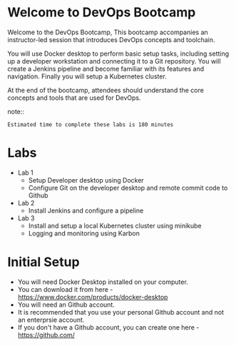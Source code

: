 # Welcome to DevOps Bootcamp 

Welcome to the DevOps Bootcamp,  This bootcamp accompanies an instructor-led session that introduces DevOps concepts and toolchain.


You will use Docker desktop to perform basic setup tasks, including setting up a developer workstation and connecting it to a Git repository. You will create a Jenkins pipeline and become familiar with its features and navigation.  Finally you will setup a Kubernetes cluster.

At the end of the bootcamp, attendees should understand the core concepts and tools that are used for DevOps.

note::

	Estimated time to complete these labs is 180 minutes


Labs
=====

- Lab 1
    - Setup Developer desktop using Docker
    - Configure Git on the developer desktop and remote commit code to Github
- Lab 2
    - Install Jenkins and configure a pipeline
- Lab 3
    - Install and setup a local Kubernetes cluster using minikube
    - Logging and monitoring using Karbon
  

Initial Setup
==============
- You will need Docker Desktop installed on your computer.
- You can download it from here - https://www.docker.com/products/docker-desktop
- You will need an Github account. 
- It is recommended that you use your personal Github account and not an enterprsie account.
- If you don't have a Github account, you can create one here - https://github.com/ 
  

